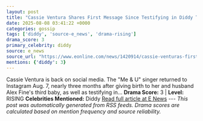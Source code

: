 ```yaml
---
layout: post
title: "Cassie Ventura Shares First Message Since Testifying in Diddy Trial"
date: 2025-08-08 03:41:22 +0000
categories: gossip
tags: ['diddy', 'source-e_news', 'drama-rising']
drama_score: 3
primary_celebrity: diddy
source: e_news
source_url: "https://www.eonline.com/news/1420914/cassie-venturas-first-instagram-post-since-diddy-trial-baby-no-3?cmpid=rss-syndicate-genericrss-us-top_stories"
mentions: {'diddy': 3}
---
```


Cassie Ventura is back on social media. The "Me & U" singer returned to Instagram Aug. 7, nearly three months after giving birth to her and husband Alex Fine's third baby, as well as testifying in... **Drama Score:** 3 | **Level:** RISING **Celebrities Mentioned:** Diddy [Read full article at E News](https://www.eonline.com/news/1420914/cassie-venturas-first-instagram-post-since-diddy-trial-baby-no-3?cmpid=rss-syndicate-genericrss-us-top_stories) --- *This post was automatically generated from RSS feeds. Drama scores are calculated based on mention frequency and source reliability.*